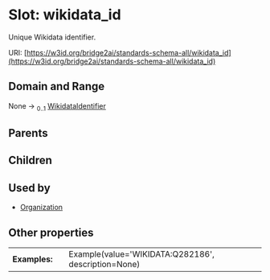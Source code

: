 
# Slot: wikidata_id


Unique Wikidata identifier.

URI: [https://w3id.org/bridge2ai/standards-schema-all/wikidata_id](https://w3id.org/bridge2ai/standards-schema-all/wikidata_id)


## Domain and Range

None &#8594;  <sub>0..1</sub> [WikidataIdentifier](types/WikidataIdentifier.md)

## Parents


## Children


## Used by

 * [Organization](Organization.md)

## Other properties

|  |  |  |
| --- | --- | --- |
| **Examples:** | | Example(value='WIKIDATA:Q282186', description=None) |

